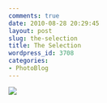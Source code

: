 ```yaml
---
comments: true
date: 2010-08-28 20:29:45
layout: post
slug: the-selection
title: The Selection
wordpress_id: 3708
categories:
- PhotoBlog
---
```


![](http://ryanfitzer.com/main/wp-content/uploads/2010/08/photo13-950x709.jpg)
